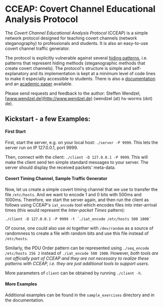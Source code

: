 # CCEAP: Covert Channel Educational Analysis Protocol

The *Covert Channel Educational Analysis Protocol* (CCEAP) is a simple network protocol designed for teaching covert channels (network steganography) to professionals and students. It is also an easy-to-use covert channel traffic generator.

The protocol is explicitly vulnerable against several [hiding patterns](http://ih-patterns.blogspot.de/p/introduction.html), i.e. patterns that represent hiding methods (steganographic methods that create covert channels). The protocol's structure is simple and self-explanatory and its implementation is kept at a minimum level of code lines to make it especially accessible to students. There is also a [documentation](https://github.com/cdpxe/CCEAP/tree/master/documentation) and an [academic paper](http://dl.acm.org/citation.cfm?id=2989037&CFID=856548232&CFTOKEN=62229078) available.

Please send requests and feedback to the author: Steffen Wendzel, [www.wendzel.de](http://www.wendzel.de) (wendzel (at) hs-worms (dot) de).

## Kickstart - a few Examples:

#### First Start
First, start the server, e.g. on your local host: `./server -P 9999`. This lets the server run on IP 127.0.0.1, port 9999.

Then, connect with the client: `./client -D 127.0.0.1 -P 9999`. This will make the client send ten simple standard messages to your server. The server should display the received packets' meta-data.

#### Covert Timing Channel, Sample Traffic Generator
Now, let us create a simple covert timing channel that we use to transfer the file `/etc/hosts`. And we want to encode 1 and 0 bits with 500ms and 1000ms. Therefore, we start the server again, and then run the client as follows using CCEAP's `iat_encode` tool which encodes files into inter-arrival times (this would represent the *Inter-packet Times* pattern):

`./client -D 127.0.0.1 -P 9999 -t ´./iat_encode /etc/hosts 500 1000´`

Of course, one could also use `dd` together with `/dev/random` as a source of randomness to create a file with random bits and use this file instead of `/etc/hosts`.

Similarly, the PDU Order pattern can be represented using `./seq_encode /etc/hosts 256 2` instead of `./iat_encode 500 1000`. However, *both tools are not officially part of CCEAP and they are not necessary to realize these patterns with CCEAP, i.e. they are just additional tools to support users*.

More parameters of `client` can be obtained by running `./client -h`.

#### More Examples

Additional examples can be found in the `sample_exercises` directory and in the documentation.

